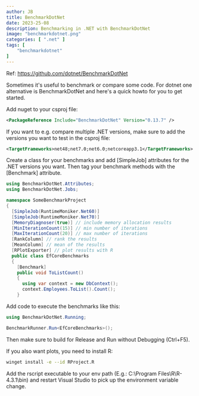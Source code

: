 ```yaml
---
author: JB
title: BenchmarkDotNet
date: 2023-25-08
description: Benchmarking in .NET with BenchmarkDotNet
image: "benchmarkdotnet.png"
categories: [ ".net" ]
tags: [
    "benchmarkdotnet"
]
---
```


Ref: https://github.com/dotnet/BenchmarkDotNet

Sometimes it's useful to benchmark or compare some code. For dotnet one alternative is BenchmarkDotNet and here's a quick howto for you to get started.

Add nuget to your csproj file:
```xml
<PackageReference Include="BenchmarkDotNet" Version="0.13.7" />
```

If you want to e.g. compare multiple .NET versions, make sure to add the versions you want to test in the csproj file:

```xml
<TargetFrameworks>net48;net7.0;net6.0;netcoreapp3.1</TargetFrameworks>
```

Create a class for your benchmarks and add [SimpleJob] attributes for the .NET versions you want. Then tag your benchmark methods with the [Benchmark] attribute.

```cs
using BenchmarkDotNet.Attributes;
using BenchmarkDotNet.Jobs;

namespace SomeBenchmarkProject
{
  [SimpleJob(RuntimeMoniker.Net60)]
  [SimpleJob(RuntimeMoniker.Net70)]
  [MemoryDiagnoser(true)] // include memory allocation results
  [MinIterationCount(15)] // min number of iterations
  [MaxIterationCount(20)] // max number of iterations
  [RankColumn] // rank the results
  [MeanColumn] // mean of the results
  [RPlotExporter] // plot results with R
  public class EfCoreBenchmarks
  {
    [Benchmark]
    public void ToListCount()
    {
      using var context = new DbContext();
      context.Employees.ToList().Count();
    }
```

Add code to execute the benchmarks like this:

```cs
using BenchmarkDotNet.Running;

BenchmarkRunner.Run<EfCoreBenchmarks>();
```

Then make sure to build for Release and Run without Debugging (Ctrl+F5).


If you also want plots, you need to install R:

```bash
winget install -e --id RProject.R
```

Add the rscript executable to your env path (E.g.: C:\Program Files\R\R-4.3.1\bin) and restart Visual Studio to pick up the environment variable change.
